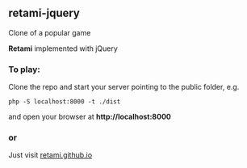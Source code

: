 ## retami-jquery

Clone of a popular game

**Retami** implemented with jQuery

### To play:

Clone the repo and start your server pointing to the public folder, e.g.
```
php -S localhost:8000 -t ./dist
```
and open your browser at **http://localhost:8000**
### or

Just visit [retami.github.io][1]

[1]: https://retami.github.io
